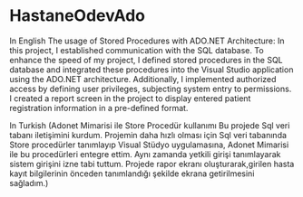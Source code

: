 # HastaneOdevAdo
In English
The usage of Stored Procedures with ADO.NET Architecture:
In this project, I established communication with the SQL database. 
To enhance the speed of my project, I defined stored procedures 
in the SQL database and integrated these procedures into the Visual 
Studio application using the ADO.NET architecture. Additionally,
I implemented authorized access by defining user privileges,
subjecting system entry to permissions. I created a report screen 
in the project to display entered patient registration information in a pre-defined format.

In Turkish
(Adonet Mimarisi ile Store Procedür kullanımı
Bu projede Sql veri tabanı iletişimini kurdum.
Projemin daha hızlı olması için Sql veri tabanında Store procedürler tanımlayıp
Visual Stüdyo uygulamasına, Adonet Mimarisi ile bu procedürleri entegre ettim.
Aynı zamanda yetkili girişi tanımlayarak sistem girişini izne tabi tuttum.
Projede rapor ekranı oluşturarak,girilen hasta kayıt bilgilerinin önceden tanımlandığı şekilde 
ekrana getirilmesini sağladım.)
